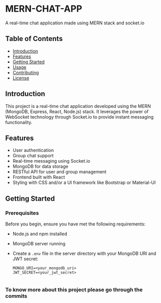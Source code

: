 # MERN-CHAT-APP
A real-time chat application made using MERN stack and socket.io

## Table of Contents

- [Introduction](#introduction)
- [Features](#features)
- [Getting Started](#getting-started)
- [Usage](#usage)
- [Contributing](#contributing)
- [License](#license)

## Introduction

This project is a real-time chat application developed using the MERN (MongoDB, Express, React, Node.js) stack. It leverages the power of WebSocket technology through Socket.io to provide instant messaging functionality.

## Features

- User authentication
- Group chat support
- Real-time messaging using Socket.io
- MongoDB for data storage
- RESTful API for user and group management
- Frontend built with React
- Styling with CSS and/or a UI framework like Bootstrap or Material-UI

## Getting Started

### Prerequisites

Before you begin, ensure you have met the following requirements:

- Node.js and npm installed
- MongoDB server running
- Create a `.env` file in the server directory with your MongoDB URI and JWT secret:

  ```dotenv
  MONGO_URI=<your_mongodb_uri>
  JWT_SECRET=<your_jwt_secret>


### To know more about this project please go through the commits

